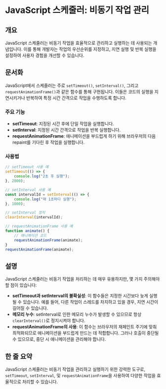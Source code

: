<!--
Meta Description: # JavaScript 스케줄러: 비동기 작업 관리 ## 개요 JavaScript 스케줄러는 비동기 작업을 효율적으로 관리하고 실행하는 데 사용되는 개념입니다. 이를 통해 개발자는 작업의 우선순위를 지정하고, 지연 실행 및 반복 실행을 설정하여 사용자 경험을 개선할 수...
Meta Keywords: 작업을, setinterval, requestanimationframe, javascript, 있습니다
-->

# JavaScript 스케줄러: 비동기 작업 관리

## 개요
JavaScript 스케줄러는 비동기 작업을 효율적으로 관리하고 실행하는 데 사용되는 개념입니다. 이를 통해 개발자는 작업의 우선순위를 지정하고, 지연 실행 및 반복 실행을 설정하여 사용자 경험을 개선할 수 있습니다.

## 문서화
JavaScript에서 스케줄러는 주로 `setTimeout()`, `setInterval()`, 그리고 `requestAnimationFrame()`과 같은 함수를 통해 구현됩니다. 이들은 코드의 실행을 지연시키거나 반복하여 특정 시간 간격으로 작업을 수행하도록 합니다.

### 주요 기능
- **setTimeout**: 지정된 시간 후에 단일 작업을 실행합니다.
- **setInterval**: 지정된 시간 간격으로 작업을 반복 실행합니다.
- **requestAnimationFrame**: 애니메이션을 부드럽게 하기 위해 브라우저의 다음 repaint를 기다린 후 작업을 실행합니다.

### 사용법
```javascript
// setTimeout 사용 예
setTimeout(() => {
    console.log("2초 후 실행");
}, 2000);

// setInterval 사용 예
const intervalId = setInterval(() => {
    console.log("매 1초마다 실행");
}, 1000);

// setInterval 정지
clearInterval(intervalId);

// requestAnimationFrame 사용 예
function animate() {
    // 애니메이션 코드
    requestAnimationFrame(animate);
}
requestAnimationFrame(animate);
```

## 설명
JavaScript 스케줄러는 비동기 작업을 처리하는 데 매우 유용하지만, 몇 가지 주의해야 할 점이 있습니다:

- **setTimeout과 setInterval의 불확실성**: 이 함수들은 지정한 시간보다 늦게 실행될 수 있습니다. 예를 들어, 다른 작업이 스레드를 차지하고 있을 경우, 지연 시간이 길어질 수 있습니다.
- **메모리 누수**: setInterval로 인한 메모리 누수가 발생할 수 있으므로 항상 `clearInterval()`로 정지시켜야 합니다.
- **requestAnimationFrame의 사용**: 이 함수는 브라우저의 재페인트 주기에 맞춰 최적화되므로 애니메이션을 부드럽게 만드는 데 적합합니다. 그러나 호출이 중단될 수 있으므로, 중단 시 애니메이션을 관리해야 합니다.

## 한 줄 요약
JavaScript 스케줄러는 비동기 작업을 관리하고 실행하기 위한 강력한 도구로, `setTimeout`, `setInterval`, 및 `requestAnimationFrame`을 사용하여 다양한 작업을 효율적으로 처리할 수 있습니다.